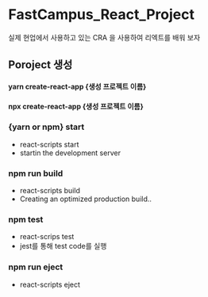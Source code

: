 # FastCampus_React_Project
실제 현업에서 사용하고 있는 CRA 을 사용하여 리엑트를 배워 보자 


## Poroject 생성
#### yarn create-react-app {생성 프로젝트 이름}
#### npx create-react-app {생성 프로젝트 이름}



### {yarn or npm} start
 - react-scripts start
 - startin the development server
### npm run build
 - react-scripts build
 - Creating an optimized production build..
### npm test
  - react-scrips test
  - jest를 통해 test code를 실행
### npm run eject
  - react-scripts eject
